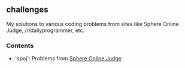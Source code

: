 ## challenges

My solutions to various coding problems from sites like Sphere Online Judge, /r/dailyprogrammer, etc.

### Contents

-	'spoj': Problems from [Sphere Online Judge](http://www.spoj.com/)